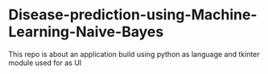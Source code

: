 # Disease-prediction-using-Machine-Learning-Naive-Bayes
This repo is about an application build using python as language and tkinter module used for as UI 

